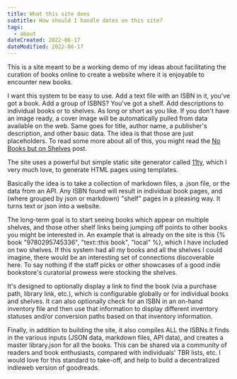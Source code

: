 ```yaml
---
title: What this site does
subtitle: How should I handle dates on this site?
tags:
  - about
dateCreated: 2022-06-17
dateModified: 2022-06-17
---
```


This is a site meant to be a working demo of my ideas about facilitating the curation of books online to create a website where it is enjoyable to encounter new books.

I want this system to be easy to use. Add a text file with an ISBN in it, you've got a book. Add a group of ISBNS? You've got a shelf. Add descriptions to individual books or to shelves. As long or short as you like. If you don't have an image ready, a cover image will be automatically pulled from data available on the web. Same goes for title, author name, a publisher's description, and other basic data. The idea is that those are just placeholders. To read some more about all of this, you might read the [No Books but on Shelves](/no-books-but-on-shelves) post.

The site uses a powerful but simple static site generator called [11ty](https://11ty.dev), which I very much love, to generate HTML pages using templates. 

Basically the idea is to take a collection of markdown files, a .json file, or the data from an API. Any ISBN found will result in individual book pages, and (where grouped by json or markdown) "shelf" pages in a pleasing way. It turns text or json into a website. 

The long-term goal is to start seeing books which appear on multiple shelves, and those other shelf links being jumping off points to other books you might be interested in. An example that is already on the site is this {% book "9780295745336", "text::this book", "local" %}, which I have included on two shelves. If this system had all my books and all the shelves I could imagine, there would be an interesting set of connections discoverable here. To say nothing if the staff picks or other showcases of a good indie bookstore's curatorial prowess were stocking the shelves.

It's designed to optionally display a link to find the book (via a purchase path, library link, etc.), which is configurable globally or for individual books and shelves. It can also optionally check for an ISBN in an on-hand inventory file and then use that information to display different inventory statuses and/or conversion paths based on that inventory information.

Finally, in addition to building the site, it also compiles ALL the ISBNs it finds in the various inputs (JSON data, markdown files, API data), and creates a master library.json for all the books. This can be shared via a community of readers and book enthusiasts, compared with individuals' TBR lists, etc. I would love for this standard to take-off, and help to build a decentralized indieweb version of goodreads.
